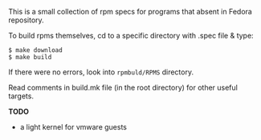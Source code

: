 This is a small collection of rpm specs for programs that absent in
Fedora repository.

To build rpms themselves, cd to a specific directory with .spec file &
type:

	$ make download
	$ make build

If there were no errors, look into `rpmbuld/RPMS` directory.

Read comments in build.mk file (in the root directory) for other useful
targets.

__TODO__

* a light kernel for vmware guests
